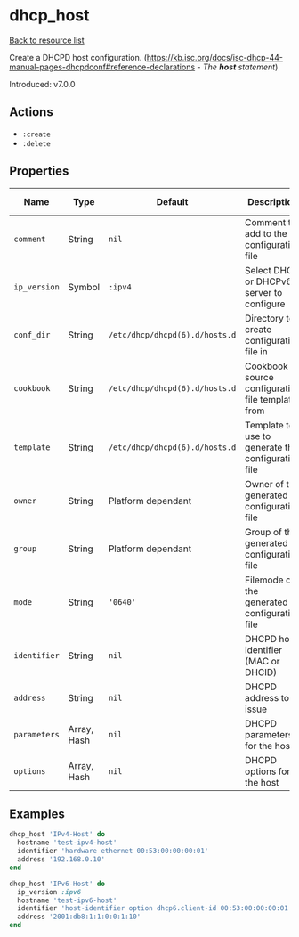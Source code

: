 # dhcp_host

[Back to resource list](../README.md#resources)

Create a DHCPD host configuration. (<https://kb.isc.org/docs/isc-dhcp-44-manual-pages-dhcpdconf#reference-declarations> - *The **host** statement*)

Introduced: v7.0.0

## Actions

- `:create`
- `:delete`

## Properties

| Name                   | Type          | Default                          | Description                                                         | Allowed Values      |
| ---------------------- | ------------- | -------------------------------- | ------------------------------------------------------------------- | ------------------- |
| `comment`              | String        | `nil`                            | Comment to add to the configuration file                            |                     |
| `ip_version`           | Symbol        | `:ipv4`                          | Select DHCP or DHCPv6 server to configure                           | `:ipv4`, `:ipv6`    |
| `conf_dir`             | String        | `/etc/dhcp/dhcpd(6).d/hosts.d`   | Directory to create configuration file in                           |                     |
| `cookbook`             | String        | `/etc/dhcp/dhcpd(6).d/hosts.d`   | Cookbook to source configuration file template from                 |                     |
| `template`             | String        | `/etc/dhcp/dhcpd(6).d/hosts.d`   | Template to use to generate the configuration file                  |                     |
| `owner`                | String        | Platform dependant               | Owner of the generated configuration file                           |                     |
| `group`                | String        | Platform dependant               | Group of the generated configuration file                           |                     |
| `mode`                 | String        | `'0640'`                         | Filemode of the generated configuration file                        |                     |
| `identifier`           | String        | `nil`                            | DHCPD host identifier (MAC or DHCID)                                |                     |
| `address`              | String        | `nil`                            | DHCPD address to issue                                              |                     |
| `parameters`           | Array, Hash   | `nil`                            | DHCPD parameters for the host                                       |                     |
| `options`              | Array, Hash   | `nil`                            | DHCPD options for the host                                          |                     |

## Examples

```ruby
dhcp_host 'IPv4-Host' do
  hostname 'test-ipv4-host'
  identifier 'hardware ethernet 00:53:00:00:00:01'
  address '192.168.0.10'
end
```

```ruby
dhcp_host 'IPv6-Host' do
  ip_version :ipv6
  hostname 'test-ipv6-host'
  identifier 'host-identifier option dhcp6.client-id 00:53:00:00:00:01:a4:65:b7:c8'
  address '2001:db8:1:1:0:0:1:10'
end
```
